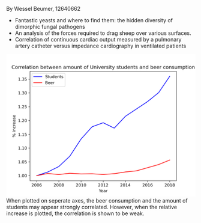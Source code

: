 By Wessel Beumer, 12640662

- Fantastic yeasts and where to find them: the hidden diversity of dimorphic fungal pathogens 
- An analysis of the forces required to drag sheep over various surfaces.
- Correlation of continuous cardiac output measured by a pulmonary artery catheter versus impedance cardiography in ventilated patients

![Image of correlation between univerity students and beer consumption](./correlation.png)
When plotted on seperate axes, the beer consumption and the amount of students may appear strongly correlated. However, when the relative increase is plotted, the correlation is shown to be weak. 
